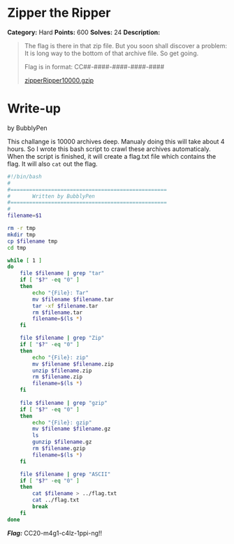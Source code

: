 # Zipper the Ripper
**Category:** Hard
**Points:** 600
**Solves:** 24
**Description:**

>The flag is there in that zip file. But you soon shall discover a problem: It is long way to the bottom of that archive file. So get going.
>
>Flag is in format: CC##-####-####-####-####
>
>[zipperRipper10000.gzip](./zipperRipper10000.gzip)

# Write-up
by BubblyPen

This challange is 10000 archives deep. Manualy doing this will take about 4 hours. So I wrote this bash script to crawl these archives automaticaly. When the script is finished, it will create a flag.txt file which contains the flag. It will also `cat` out the flag.

```bash
#!/bin/bash
#
#==================================================
#		Written by BubblyPen
#==================================================
#
filename=$1

rm -r tmp
mkdir tmp
cp $filename tmp
cd tmp

while [ 1 ]
do
	file $filename | grep "tar"
	if [ "$?" -eq "0" ]
	then
		echo "{File}: Tar"
		mv $filename $filename.tar
		tar -xf $filename.tar
		rm $filename.tar
		filename=$(ls *)
	fi

	file $filename | grep "Zip"
	if [ "$?" -eq "0" ]
	then
		echo "{File}: zip"
		mv $filename $filename.zip
		unzip $filename.zip
		rm $filename.zip
		filename=$(ls *)
	fi
	
	file $filename | grep "gzip"
	if [ "$?" -eq "0" ]
	then
		echo "{File}: gzip"
		mv $filename $filename.gz
		ls
		gunzip $filename.gz
		rm $filename.gzip
		filename=$(ls *)
	fi

	file $filename | grep "ASCII"
	if [ "$?" -eq "0" ]
	then
		cat $filename > ../flag.txt
		cat ../flag.txt
		break
	fi
done
```

***Flag:*** CC20-m4g1-c4lz-1ppi-ng!!
